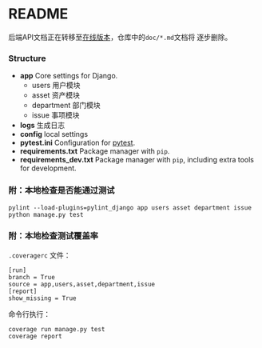 # README

后端API文档正在转移至[在线版本](https://www.showdoc.com.cn/AssetManagementBackendDoc)，仓库中的`doc/*.md`文档将 逐步删除。

### Structure

* __app__ Core settings for Django.
  - users 用户模块
  - asset 资产模块
  - department  部门模块
  - issue 事项模块
* **logs** 生成日志
* **config** local settings
* __pytest.ini__ Configuration for [pytest](https://docs.pytest.org/en/latest/).
* __requirements.txt__ Package manager with `pip`.
* __requirements_dev.txt__ Package manager with `pip`, including extra tools for development.

### 附：本地检查是否能通过测试

```shell
pylint --load-plugins=pylint_django app users asset department issue
python manage.py test
```

### 附：本地检查测试覆盖率

`.coveragerc` 文件：

```
[run]
branch = True
source = app,users,asset,department,issue
[report]
show_missing = True
```

命令行执行：

```
coverage run manage.py test
coverage report
```